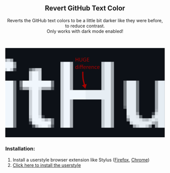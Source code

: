 <div style="text-align:center;" align="center">

## Revert GitHub Text Color
Reverts the GitHub text colors to be a little bit darker like they were before, to reduce contrast.  
Only works with dark mode enabled!  

<br>

![banner showing the difference in text color](./github%20text%20color%20banner.png)

</div>

### Installation:
1. Install a userstyle browser extension like Stylus ([Firefox](https://addons.mozilla.org/en-US/firefox/addon/styl-us/), [Chrome](https://chromewebstore.google.com/detail/stylus/clngdbkpkpeebahjckkjfobafhncgmne))
2. [Click here to install the userstyle](https://github.com/Sv443/Revert-GitHub-Text-Color/raw/main/RevertGHTextCol.user.css)
